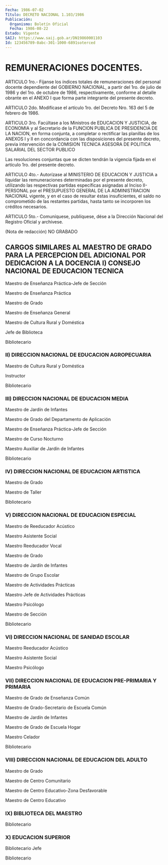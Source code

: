 ```yaml
---
Fecha: 1986-07-02
Título: DECRETO NACIONAL 1.103/1986
Publicación:
  Organismo: Boletín Oficial
  Fecha: 1986-08-22
Estado: Vigente
SAIJ: https://www.saij.gob.ar/DN19860001103
Id: 123456789-0abc-301-1000-6891soterced
---
```

# REMUNERACIONES DOCENTES.

<a id="1"></a>
ARTICULO  1ro.-  Fíjanse los índices totales de remuneraciones del personal docente dependiente  del  GOBIERNO  NACIONAL, a partir del  1ro.  de  julio  de  1986  y  del  1ro.  de  octubre de  1986, respectivamente,  conforme  al detalle obrante en el  ANEXO  I  que forma parte integrante del presente decreto.

<a id="2"></a>
ARTICULO 2do. Modifícase el artículo 1ro. del Decreto Nro. 163 del 5 de febrero de 1986.

<a id="3"></a>
ARTICULO  3ro.  Facúltase  a  los  Ministros  de  EDUCACION  Y JUSTICIA,  de  ECONOMIA  y  al  Secretario de la FUNCION PUBLICA DE PRESIDENCIA  DE    LA  NACION, en forma  conjunta,  a  completar  o rectificar las planillas  de  los ANEXOS I y II en concordancia con las disposiciones del presente  decreto,  previa intervención de la COMISION TECNICA ASESORA DE POLITICA SALARIAL  DEL  SECTOR  PUBLICO

Las  resoluciones  conjuntas  que  se  dicten  tendrán la vigencia fijada en el artículo 1ro. del presente decreto.

<a id="4"></a>
ARTICULO 4to.- Autorízase al MINISTERIO DE EDUCACION Y JUSTICIA a  liquidar    las  remuneraciones  determinadas  por  el  presente decreto, utilizando  las respectivas partidas específicas asignadas al Inciso II-PERSONAL por el PRESUPUESTO GENERAL DE LA ADMINISTRACION NACIONAL  vigente,  y  en  el caso de resultar éstas insuficientes, el saldo no comprometido de  las restantes partidas, hasta tanto se incorporen los créditos necesarios.

<a id="5"></a>
ARTICULO  5to.-  Comuníquese,  publíquese, dése a la Dirección Nacional del Registro Oficial y archívese.

<a id="1"></a>
(Nota de redacción) NO GRABADO

## CARGOS SIMILARES AL MAESTRO DE GRADO PARA LA PERCEPCION DEL ADICIONAL POR DEDICACION A LA DOCENCIA I) CONSEJO NACIONAL DE EDUCACION TECNICA

<a id="1"></a>
Maestro de Enseñanza Práctica-Jefe de Sección

Maestro de Enseñanza Práctica

Maestro de Grado

Maestro de Enseñanza General

Maestro de Cultura Rural y Doméstica

Jefe de Biblioteca

Bibliotecario

### II) DIRECCION NACIONAL DE EDUCACION AGROPECUARIA

<a id="2"></a>
Maestro de Cultura Rural y Doméstica

Instructor

Bibliotecario

### III) DIRECCION NACIONAL DE EDUCACION MEDIA

<a id="3"></a>
Maestro de Jardín de Infantes

Maestro de Grado del Departamento de Aplicación

Maestro de Enseñanza Práctica-Jefe de Sección

Maestro de Curso Nocturno

Maestro Auxiliar de Jardín de Infantes

Bibliotecario

### IV) DIRECCION NACIONAL DE EDUCACION ARTISTICA

<a id="4"></a>
Maestro de Grado

Maestro de Taller

Bibliotecario

### V) DIRECCION NACIONAL DE EDUCACION ESPECIAL

<a id="5"></a>
Maestro de Reeducador Acústico

Maestro Asistente Social

Maestro Reeducador Vocal

Maestro de Grado

Maestro de Jardín de Infantes

Maestro de Grupo Escolar

Maestro de Actividades Prácticas

Maestro Jefe de Actividades Prácticas

Maestro Psicólogo

Maestro de Sección

Bibliotecario

### VI) DIRECCION NACIONAL DE SANIDAD ESCOLAR

<a id="6"></a>
Maestro Reeducador Acústico

Maestro Asistente Social

Maestro Psicólogo

### VII)  DIRECCION  NACIONAL  DE EDUCACION PRE-PRIMARIA Y PRIMARIA

<a id="7"></a>
Maestro de Grado de Enseñanza Común

Maestro de Grado-Secretario de Escuela Común

Maestro de Jardín de Infantes

Maestro de Grado de Escuela Hogar

Maestro Celador

Bibliotecario

### VIII) DIRECCION NACIONAL DE EDUCACION DEL ADULTO

<a id="8"></a>
Maestro de Grado

Maestro de Centro Comunitario

Maestro de Centro Educativo-Zona Desfavorable

Maestro de Centro Educativo

### IX) BIBLIOTECA DEL MAESTRO

<a id="9"></a>
Bibliotecario

### X) EDUCACION SUPERIOR

<a id="10"></a>
Bibliotecario Jefe

Bibliotecario